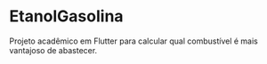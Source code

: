 # EtanolGasolina
Projeto acadêmico em Flutter para calcular qual combustível é mais vantajoso de abastecer.
